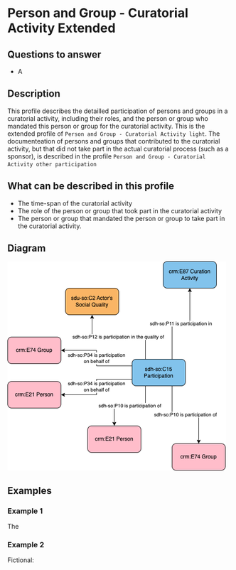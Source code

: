 # Person and Group - Curatorial Activity Extended

## Questions to answer

- A

## Description

This profile describes the detailled participation of persons and groups in a curatorial activity, including their roles, and the person or group who mandated this person or group for the curatorial activity.
This is the extended profile of `Person and Group - Curatorial Activity light`.
The documenteation of persons and groups that contributed to the curatorial activity, but that did not take part in the actual curatorial process (such as a sponsor), is described in the profile `Person and Group - Curatorial Activity other participation`

## What can be described in this profile

- The time-span of the curatorial activity
- The role of the person or group that took part in the curatorial activity
- The person or group that mandated the person or group to take part in the curatorial activity.

## Diagram

![Alt text](<Diagrams/GV_Profile_Person-Curation Activity Extended.drawio.png>)

## Examples

### Example 1

The

### Example 2

Fictional:
